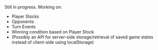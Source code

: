 Still in progress. Working on:

- Player Stocks
- Opponents
- Turn Events
- Winning condition based on Player Stock
- (Possibly an API for server-side storage/retrieval of saved game states instead of client-side using localStorage)